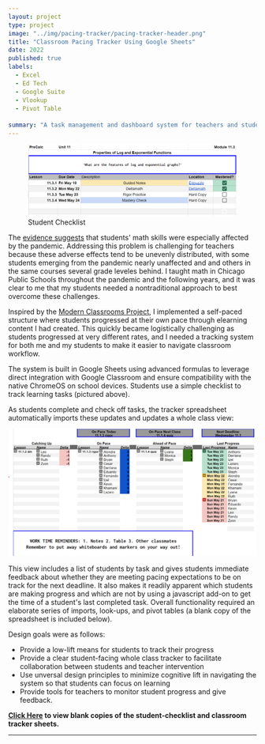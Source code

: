 ```yaml
---
layout: project
type: project
image: "../img/pacing-tracker/pacing-tracker-header.png"
title: "Classroom Pacing Tracker Using Google Sheets"
date: 2022
published: true
labels:
  - Excel
  - Ed Tech
  - Google Suite
  - Vlookup
  - Pivot Table

summary: "A task management and dashboard system for teachers and students to manage workflow in a self-paced classroom."
---
```

<figure class="float-end pe-4">
  <img width="500px"  
      src="../img/pacing-tracker/student-checklist.PNG" >
  <figcaption class="figure-caption text-right">Student Checklist</figcaption>
</figure>


The [evidence suggests](https://www.edweek.org/teaching-learning/kids-are-behind-in-math-because-of-covid-19-heres-what-research-says-could-help/2020/12) that students' math skills were especially affected by the pandemic. Addressing this problem is challenging for teachers because these adverse effects tend to be unevenly distributed, with some students emerging from the pandemic nearly unaffected and and others in the same courses several grade leveles behind. I taught math in Chicago Public Schools throughout the pandemic and the following years, and it was clear to me that my students needed a nontraditional approach to best overcome these challenges.


Inspired by the [Modern Classrooms Project](http://wwww.modernclassrooms.org), I implemented a self-paced structure where students progressed at their own pace through elearning content I had created. This quickly became logistically challenging as students progressed at very different rates, and I needed a tracking system for both me and my students to make it easier to navigate classroom workflow. 

The system is built in Google Sheets using advanced formulas to leverage direct integration with Google Classroom and ensure compatibility with the native ChromeOS on school devices. Students use a simple checklist to track learning tasks (pictured above).

As students complete and check off tasks, the tracker spreadsheet automatically imports these updates and updates a whole class view:

<img class='center' width="900px" src="../img/pacing-tracker/pacing-tracker.PNG">

This view includes a list of students by task and gives students immediate feedback about whether they are meeting pacing expectations to be on track for the next deadline. It also makes it readily apparent which students are making progress and which are not by using a javascript add-on to get the time of a student's last completed task. Overall functionality required an elaborate series of imports, look-ups, and pivot tables (a blank copy of the spreadsheet is included below).

Design goals were as follows:
* Provide a low-lift means for students to track their progress
* Provide a clear student-facing whole class tracker to facilitate collaboration between students and teacher intervention
* Use unversal design principles to minimize cognitive lift in navigating the system so that students can focus on learning
* Provide tools for teachers to monitor student progress and give feedback.

<b>[Click Here](https://drive.google.com/drive/folders/1mfJtkdESCexzCsZykBuYFlu7Bjjvs0bF?usp=sharing) to view blank copies of the student-checklist and classroom tracker sheets.</b>
<hr>

